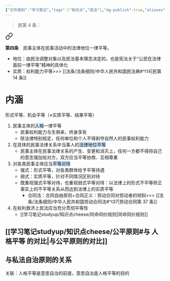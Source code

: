 ```yaml
---
{"文件类别":"学习笔记","tags":["知识点","民法"],"dg-publish":true,"aliases":["平等原则"],"permalink":"/学习笔记studyup/知识点cheese/人格平等/","dgPassFrontmatter":true,"created":"2024-07-03T17:33:32.090+08:00","updated":"2024-10-30T12:03:37.980+08:00"}
---
```


>民第 4 条：
<div class="transclusion internal-embed is-loaded"><a class="markdown-embed-link" href="////#t4" aria-label="Open link"><svg xmlns="http://www.w3.org/2000/svg" width="24" height="24" viewBox="0 0 24 24" fill="none" stroke="currentColor" stroke-width="2" stroke-linecap="round" stroke-linejoin="round" class="svg-icon lucide-link"><path d="M10 13a5 5 0 0 0 7.54.54l3-3a5 5 0 0 0-7.07-7.07l-1.72 1.71"></path><path d="M14 11a5 5 0 0 0-7.54-.54l-3 3a5 5 0 0 0 7.07 7.07l1.71-1.71"></path></svg></a><div class="markdown-embed">



**第四条**　民事主体在民事活动中的法律地位一律平等。 

</div></div>


- 地位：由民法调整对象以及民法基本理念决定的，也是宪法关于“公民在法律面前一律平等”精神的具体化
- 实质：权利能力平等>>> [[法条/法条细则/中华人民共和国民法典#^t14\|民第 14 条]] 
# 内涵
形式平等、机会平等（≠实质平等、结果平等）
1. 民事主体的<span style="background:rgba(160, 204, 246, 0.55)">人格</span>一律平等
	- 民事权利能力与生俱来，终身享有
	- 除法律特别规定，任何单位和个人不得剥夺自然人的民事权利能力
2. 在具体的民事法律关系中当事人的<span style="background:rgba(160, 204, 246, 0.55)">法律地位平等</span>
	- 民事主体在民事法律关系的产生、变更和消灭上，任何一方都不得将自己的意志强加给对方，双方应当平等协商、互相尊重
3. 对各类民事主体应当<span style="background:rgba(160, 204, 246, 0.55)">平等对待</span>
	- 强式：形式平等，对各类群体给予平等待遇
	- 弱式：实质平等，针对不同情况区别对待
	- 既重视强式平等对待，也重视弱式平等对待：以法律上的形式不平等矫正事实上的不平等关系从而达到法律上的实质平等
		- 合同法：合同自由原则+合同正义：劳动合同对劳动者的倾斜>>> [[法条/法条细则/中华人民共和国劳动合同法#^t37\|劳动合同第 37 条]]
4. 在权利救济上民法应当充分贯彻平等性
	 - [[学习笔记studyup/知识点cheese/同命同价规则\|同命同价规则]]
## [[学习笔记studyup/知识点cheese/公平原则#与 人格平等 的对比\|与公平原则的对比]]
## 与私法自治原则的关系
关联：人格平等是意思自治的前提，意思自治是人格平等的目的